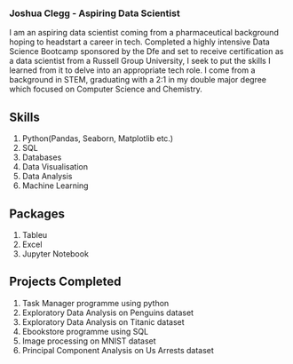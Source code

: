 ### **Joshua Clegg - Aspiring Data Scientist**
I am an aspiring data scientist coming from a pharmaceutical background hoping to headstart a career in tech.
Completed a highly intensive Data Science Bootcamp sponsored by the Dfe and set to receive certification as a data scientist from a Russell Group University, I seek to put the skills I learned from it to delve into an appropriate tech role.
I come from a background in STEM, graduating with a 2:1 in my double major degree which focused on Computer Science and Chemistry.

## Skills 
1. Python(Pandas, Seaborn, Matplotlib etc.)
1. SQL
1. Databases
1. Data Visualisation
1. Data Analysis
1. Machine Learning

## Packages
1. Tableu
1. Excel
1. Jupyter Notebook

## Projects Completed
1. Task Manager programme using python
1. Exploratory Data Analysis on Penguins dataset
1. Exploratory Data Analysis on Titanic dataset
1. Ebookstore programme using SQL
1. Image processing on MNIST dataset
1. Principal Component Analysis on Us Arrests dataset




